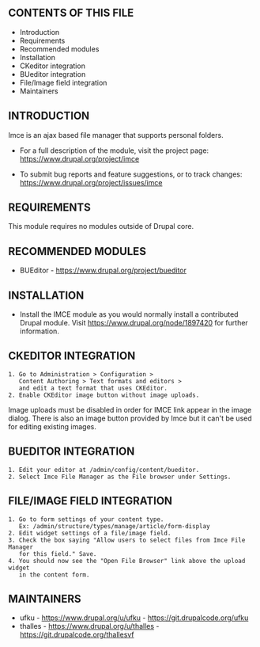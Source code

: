 CONTENTS OF THIS FILE
---------------------

 * Introduction
 * Requirements
 * Recommended modules
 * Installation
 * CKeditor integration
 * BUeditor integration
 * File/Image field integration
 * Maintainers


INTRODUCTION
------------

Imce is an ajax based file manager that supports personal folders.

 * For a full description of the module, visit the project page:
   https://www.drupal.org/project/imce

 * To submit bug reports and feature suggestions, or to track changes:
   https://www.drupal.org/project/issues/imce


REQUIREMENTS
------------

This module requires no modules outside of Drupal core.


RECOMMENDED MODULES
-------------------

 * BUEditor - https://www.drupal.org/project/bueditor


INSTALLATION
------------

 * Install the IMCE module as you would normally install a contributed
   Drupal module. Visit https://www.drupal.org/node/1897420 for further
   information.


CKEDITOR INTEGRATION
--------------------

    1. Go to Administration > Configuration >
       Content Authoring > Text formats and editors >
       and edit a text format that uses CKEditor.
    2. Enable CKEditor image button without image uploads.

Image uploads must be disabled in order for IMCE link appear in the image
dialog. There is also an image button provided by Imce but it can't be used for
editing existing images.


BUEDITOR INTEGRATION
--------------------

    1. Edit your editor at /admin/config/content/bueditor.
    2. Select Imce File Manager as the File browser under Settings.


FILE/IMAGE FIELD INTEGRATION
----------------------------

    1. Go to form settings of your content type.
       Ex: /admin/structure/types/manage/article/form-display
    2. Edit widget settings of a file/image field.
    3. Check the box saying "Allow users to select files from Imce File Manager
       for this field." Save.
    4. You should now see the "Open File Browser" link above the upload widget
       in the content form.


MAINTAINERS
-----------

 * ufku - https://www.drupal.org/u/ufku - https://git.drupalcode.org/ufku
 * thalles - https://www.drupal.org/u/thalles - https://git.drupalcode.org/thallesvf
